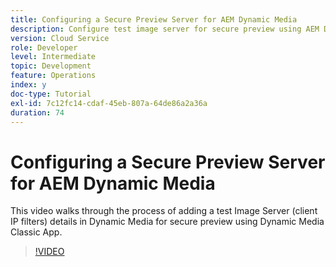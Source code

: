 ```yaml
---
title: Configuring a Secure Preview Server for AEM Dynamic Media
description: Configure test image server for secure preview using AEM Dynamic Media Classic App.
version: Cloud Service
role: Developer
level: Intermediate
topic: Development
feature: Operations
index: y
doc-type: Tutorial
exl-id: 7c12fc14-cdaf-45eb-807a-64de86a2a36a
duration: 74
---
```

# Configuring a Secure Preview Server for AEM Dynamic Media

This video walks through the process of adding a test Image Server (client IP filters) details in Dynamic Media for secure preview using Dynamic Media Classic App.

>[!VIDEO](https://video.tv.adobe.com/v/335462?quality=12&learn=on)
